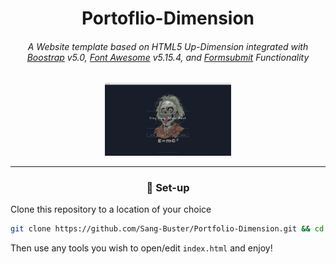 <div align="center">

<h1>Portoflio-Dimension</h1>

<h6>A Website template based on HTML5 Up-Dimension integrated with <a href="https://getbootstrap.com/docs/5.0/getting-started/introduction/">Boostrap</a> v5.0, <a href="https://fontawesome.com/v5/search">Font Awesome</a> v5.15.4, and <a href="https://formsubmit.co/">Formsubmit</a> Functionality</h6>

<a href="https://portfolio-dimension-sang-buster.vercel.app/" _target="blank">
<img src="README.assets/Web_Preview.png" alt="Web_Preview" width=40%/>
</a>

---

<h3>🚀 Set-up</h3>

</div>

Clone this repository to a location of your choice

```bash
git clone https://github.com/Sang-Buster/Portfolio-Dimension.git && cd Portfolio-Dimension && cd src
```
Then use any tools you wish to open/edit `index.html` and enjoy!
